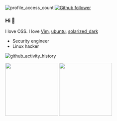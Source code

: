![profile_access_count](https://komarev.com/ghpvc/?username=tomita-rysk)
[![Github follower](https://img.shields.io/github/followers/tomita-rysk?label=Follow&style=social)](https://github.com/tomita-rysk)

### Hi 👋
I love OSS. I love [Vim](https://www.vim.org/), [ubuntu](https://ubuntu.com/), [solarized_dark](https://ethanschoonover.com/solarized/)

* Security engineer
* Linux hacker



![github_activity_history](https://github-profile-summary-cards.vercel.app/api/cards/profile-details?username=tomita-rysk&theme=solarized_dark)

<p>
<a href="https://github.com/tomita-rysk">
  <img align="left" height="170px" src="https://github-readme-stats.vercel.app/api?username=tomita-rysk&count_private=true&show_icons=true&theme=cobalt" />
</a>
<a href="https://github.com/tomita-rysk">
  <img align="left" height="170px" src="https://github-readme-stats.vercel.app/api/top-langs/?username=tomita-rysk&exlude_repo=memo,memo_archive20230212,memo_archive2022_03,article,WIP,news,Self-introduction,&hide=html&layout=compact&theme=cobalt" />
</a>
</p>
